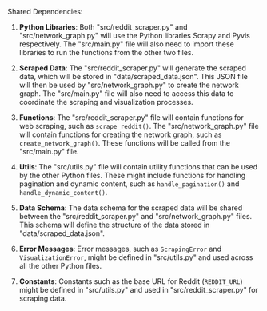 Shared Dependencies:

1. **Python Libraries**: Both "src/reddit_scraper.py" and "src/network_graph.py" will use the Python libraries Scrapy and Pyvis respectively. The "src/main.py" file will also need to import these libraries to run the functions from the other two files.

2. **Scraped Data**: The "src/reddit_scraper.py" will generate the scraped data, which will be stored in "data/scraped_data.json". This JSON file will then be used by "src/network_graph.py" to create the network graph. The "src/main.py" file will also need to access this data to coordinate the scraping and visualization processes.

3. **Functions**: The "src/reddit_scraper.py" file will contain functions for web scraping, such as `scrape_reddit()`. The "src/network_graph.py" file will contain functions for creating the network graph, such as `create_network_graph()`. These functions will be called from the "src/main.py" file.

4. **Utils**: The "src/utils.py" file will contain utility functions that can be used by the other Python files. These might include functions for handling pagination and dynamic content, such as `handle_pagination()` and `handle_dynamic_content()`.

5. **Data Schema**: The data schema for the scraped data will be shared between the "src/reddit_scraper.py" and "src/network_graph.py" files. This schema will define the structure of the data stored in "data/scraped_data.json".

6. **Error Messages**: Error messages, such as `ScrapingError` and `VisualizationError`, might be defined in "src/utils.py" and used across all the other Python files.

7. **Constants**: Constants such as the base URL for Reddit (`REDDIT_URL`) might be defined in "src/utils.py" and used in "src/reddit_scraper.py" for scraping data.